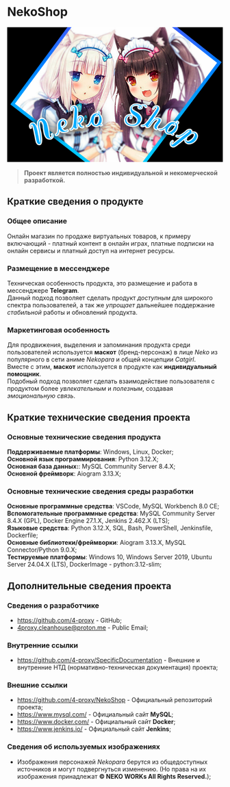 # NekoShop

![SocialPreview](/NekoShop_preview.jpg)

> **Проект является полностью индивидуальной и некомерческой разработкой.**  

## Краткие сведения о продукте

### Общее описание

Онлайн магазин по продаже виртуальных товаров, к примеру включающий - платный контент в онлайн играх, платные подписки на онлайн сервисы и платный доступ на интернет ресурсы.  

### Размещение в мессенджере

Техническая особенность продукта, это размещение и работа в мессенджере **Telegram**.  
Данный подход позволяет сделать продукт *доступным* для широкого спектра пользователей, а так же *упрощает* дальнейшее поддержание *стабильной* работы и обновлений продукта.  

### Маркетинговая особенность

Для продвижения, выделения и запоминания продукта среди пользователей используется **маскот** (бренд-персонаж) в лице *Neko* из популярного в сети аниме *Nekopara* и общей концепции *Catgirl*.  
Вместе с этим, **маскот** используется в продукте как **индивидуальный помощник**.  
Подобный подход позволяет сделать взаимодействие пользователя с продуктом более *увлекательным* и *полезным*, создавая *эмоциональную связь*.  

## Краткие технические сведения проекта

### Основные технические сведения продукта

**Поддерживаемые платформы**: Windows, Linux, Docker;  
**Основной язык программирования**: Python 3.12.X;  
**Основная база данных:**: MySQL Community Server 8.4.X;  
**Основной фреймворк**: Aiogram 3.13.X;  

### Основные технические сведения среды разработки

**Основные программные средства**: VSCode, MySQL Workbench 8.0 CE;  
**Вспомогательные программные средства**: MySQL Community Server 8.4.X (GPL), Docker Engine 27.1.X, Jenkins 2.462.X (LTS);  
**Языковые средства**: Python 3.12.X, SQL, Bash, PowerShell, Jenkinsfile, Dockerfile;  
**Основные библиотеки/фреймворки**: Aiogram 3.13.X, MySQL Connector/Python 9.0.X;  
**Тестируемые платформы**: Windows 10, Windows Server 2019, Ubuntu Server 24.04.X (LTS), DockerImage - python:3.12-slim;  

## Дополнительные сведения проекта

### Сведения о разработчике

- <https://github.com/4-proxy> - GitHub;  
- <4proxy.cleanhouse@proton.me> - Public Email;  

### Внутренние ссылки

- <https://github.com/4-proxy/SpecificDocumentation> - Внешние и внутренние НТД (нормативно-техническая документация) проекта;  

### Внешние ссылки

- <https://github.com/4-proxy/NekoShop> - Официальный репозиторий проекта;  
- <https://www.mysql.com/> - Официальный сайт **MySQL**;  
- <https://www.docker.com/> - Официальный сайт **Docker**;  
- <https://www.jenkins.io/> - Официальный сайт **Jenkins**;  

### Сведения об используемых изображениях

- Изображения персонажей *Nekopara* берутся из общедоступных источников и могут подвергнуться изменению. (Но права на их изображения принадлежат **© NEKO WORKs All Rights Reserved.**);  
